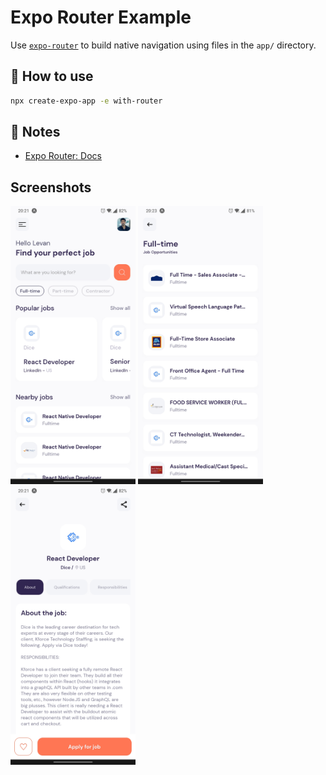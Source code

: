 # Expo Router Example

Use [`expo-router`](https://docs.expo.dev/router/introduction/) to build native navigation using files in the `app/` directory.

## 🚀 How to use

```sh
npx create-expo-app -e with-router
```

## 📝 Notes

- [Expo Router: Docs](https://docs.expo.dev/router/introduction/)


## Screenshots

<p float="left">
  <img src="assets/screenshots/Screen_1.jpg" width="200" />
  <img src="assets/screenshots/Screen_2.jpg" width="200" /> 
  <img src="assets/screenshots/Screen_3.jpg" width="200" />
</p>



